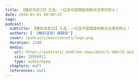 ```yaml
---
title: 【睡前消息32】王选，一位连中国键盘侠都没法黑的院士！
date: 2020-01-01 00:00:33
tags:
podcast:
  subtitle: 【睡前消息32】王选，一位连中国键盘侠都没法黑的院士！
  authors: ['《睡前消息》编辑部']
  cover: /podcasts/main/assets/logo.png
  duration: 1248
  media:
    url: https://podstatic.bedtime.news/main/1-100/32.mp3
    size: 29958912
    type: audio/mpeg
  chapters: null
  references: null
---
```

